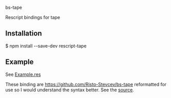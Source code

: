 bs-tape

Rescript bindings for tape
## Installation

$ npm install --save-dev rescript-tape

## Example

See [Example.res](./Example.res)

These binding are https://github.com/Risto-Stevcev/bs-tape reformatted for use so I would understand the syntax better. See the [source](https://github.com/Risto-Stevcev/bs-tape).
